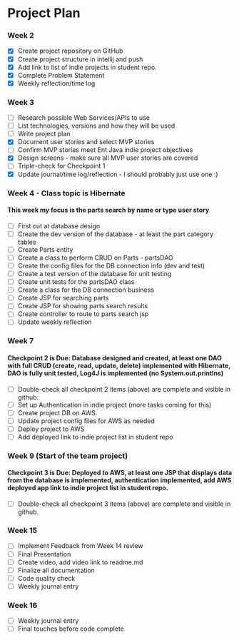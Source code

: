 # Project Plan

### Week 2
- [X] Create project repository on GitHub
- [X] Create project structure in intellij and push
- [X] Add link to list of indie projects in student repo.
- [X] Complete Problem Statement
- [X] Weekly reflection/time log

### Week 3
- [ ] Research possible Web Services/APIs to use
- [ ] List technologies, versions and how they will be used
- [ ] Write project plan
- [X] Document user stories and select MVP stories
- [ ] Confirm MVP stories meet Ent Java indie project objectives
- [X] Design screens - make sure all MVP user stories are covered
- [ ] Triple-check for Checkpoint 1
- [X] Update journal/time log/reflection - I should probably just use one :)

### Week 4 - Class topic is Hibernate
#### This week my focus is the parts search by name or type user story
- [ ] First cut at database design
- [ ] Create the dev version of the database - at least the part category tables
- [ ] Create Parts entity
- [ ] Create a class to perform CRUD on Parts - partsDAO
- [ ] Create the config files for the DB connection info (dev and test)
- [ ] Create a test version of the database for unit testing
- [ ] Create unit tests for the partsDAO class
- [ ] Create a class for the DB connection business
- [ ] Create JSP for searching parts
- [ ] Create JSP for showing parts search results
- [ ] Create controller to route to parts search jsp
- [ ] Update weekly reflection

### Week 7
#### Checkpoint 2 is Due: Database designed and created, at least one DAO with full CRUD (create, read, update, delete) implemented with Hibernate, DAO is fully unit tested, Log4J is implemented (no System.out.printlns)

- [ ] Double-check all checkpoint 2 items (above) are complete and visible in github.
- [ ] Set up Authentication in indie project (more tasks coming for this)
- [ ] Create project DB on AWS.
- [ ] Update project config files for AWS as needed
- [ ] Deploy project to AWS
- [ ] Add deployed link to indie project list in student repo

### Week 9 (Start of the team project)
#### Checkpoint 3 is Due: Deployed to AWS, at least one JSP that displays data from the database is implemented, authentication implemented, add AWS deployed app link to indie project list in student repo.
- [ ] Double-check all checkpoint 3 items (above) are complete and visible in github.

### Week 15
- [ ] Implement Feedback from Week 14 review
- [ ] Final Presentation
- [ ] Create video, add video link to readme.md
- [ ] Finalize all documentation
- [ ] Code quality check
- [ ] Weekly journal entry

### Week 16
- [ ] Weekly journal entry
- [ ] Final touches before code complete
